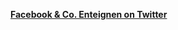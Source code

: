 [**Facebook & Co. Enteignen on Twitter**](https://twitter.com/porras/status/1048258873075875840?s=12)
